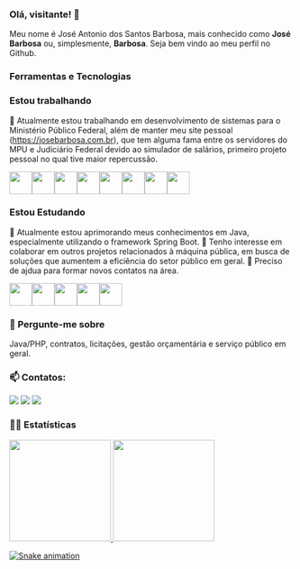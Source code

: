 ### Olá, visitante! 👋
Meu nome é José Antonio dos Santos Barbosa, mais conhecido como **José Barbosa** ou, simplesmente, **Barbosa**. Seja bem vindo ao meu perfil no Github. 

### Ferramentas e Tecnologias

### Estou trabalhando
🔭 Atualmente estou trabalhando em desenvolvimento de sistemas para o Ministério Público Federal, além de manter meu site pessoal (https://josebarbosa.com.br), que tem alguma fama entre os servidores do MPU e Judiciário Federal devido ao simulador de salários, primeiro projeto pessoal no qual tive maior repercussão. 

<img src="https://cdn.jsdelivr.net/gh/devicons/devicon/icons/linux/linux-original.svg"  width="40" height="40" /><img src="https://cdn.jsdelivr.net/gh/devicons/devicon/icons/ubuntu/ubuntu-plain-wordmark.svg"  width="40" height="40" /><img src="https://cdn.jsdelivr.net/gh/devicons/devicon/icons/wordpress/wordpress-original.svg"  width="40" height="40" /><img src="https://cdn.jsdelivr.net/gh/devicons/devicon/icons/html5/html5-original-wordmark.svg"  width="40" height="40" /><img src="https://cdn.jsdelivr.net/gh/devicons/devicon/icons/php/php-original.svg" width="40" height="40"  /><img src="https://cdn.jsdelivr.net/gh/devicons/devicon/icons/mysql/mysql-original-wordmark.svg" width="40" height="40"  /><img src="https://cdn.jsdelivr.net/gh/devicons/devicon/icons/java/java-original-wordmark.svg"  width="40" height="40" /><img src="https://cdn.jsdelivr.net/gh/devicons/devicon/icons/spring/spring-original-wordmark.svg"  width="40" height="40" />
          

### Estou Estudando
🌱 Atualmente estou aprimorando meus conhecimentos em Java, especialmente utilizando o framework Spring Boot. 
👯 Tenho interesse em colaborar em outros projetos relacionados à máquina pública, em busca de soluções que aumentem a eficiência do setor público em geral. 
🤔 Preciso de ajdua para formar novos contatos na área. 

<img src="https://cdn.jsdelivr.net/gh/devicons/devicon/icons/go/go-original.svg"  width="40" height="40" /><img src="https://cdn.jsdelivr.net/gh/devicons/devicon/icons/heroku/heroku-plain-wordmark.svg" width="40" height="40"  /><img src="https://cdn.jsdelivr.net/gh/devicons/devicon/icons/kotlin/kotlin-original-wordmark.svg" width="40" height="40"  /><img src="https://cdn.jsdelivr.net/gh/devicons/devicon/icons/nodejs/nodejs-original-wordmark.svg"  width="40" height="40" /><img src="https://cdn.jsdelivr.net/gh/devicons/devicon/icons/trello/trello-plain-wordmark.svg"  width="40" height="40" />
          
### 💬 Pergunte-me sobre
 Java/PHP, contratos, licitações, gestão orçamentária e serviço público em geral. 
 
### 📫 Contatos: 
<div>
  <a href = "mailto:jose@josebarbosa.com.br"><img src="https://img.shields.io/badge/Gmail-D14836?style=for-the-badge&logo=gmail&logoColor=white" target="_blank"></a>
  <a href="https://www.linkedin.com/in/josebarbosa-com-br/" target="_blank"><img src="https://img.shields.io/badge/-LinkedIn-%230077B5?style=for-the-badge&logo=linkedin&logoColor=white" target="_blank"></a>   
  <a href="https://www.youtube.com/channel/UCUt-9ZAjyu_CjDcUUp03qPA" target="_blank"><img src="https://img.shields.io/badge/YouTube-FF0000?style=for-the-badge&logo=youtube&logoColor=white" target="_blank"></a>
</div>
  
### :construction_worker_woman: Estatísticas 
<div>
<a href="https://github.com/josebarbosa">
<img height="180em" src="https://github-readme-stats.vercel.app/api/top-langs/?username=josebarbosa&layout=compact&langs_count=7&theme=dracula"/>
<img height="180em" src="https://github-readme-stats.vercel.app/api?username=josebarbosa&show_icons=true&theme=dracula&include_all_commits=true&count_private=true"/>
</div>
          
![Snake animation](https://github.com/josebarbosa/josebarbosa/blob/output/github-contribution-grid-snake.svg)
      
